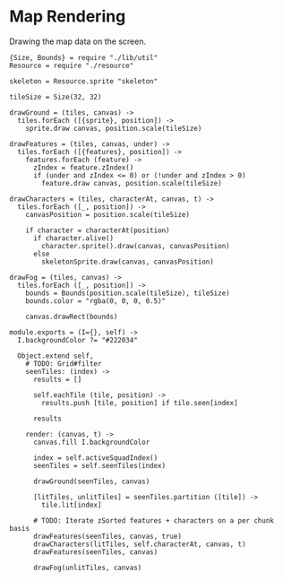 Map Rendering
=============

Drawing the map data on the screen.

    {Size, Bounds} = require "./lib/util"
    Resource = require "./resource"

    skeleton = Resource.sprite "skeleton"

    tileSize = Size(32, 32)

    drawGround = (tiles, canvas) ->
      tiles.forEach ([{sprite}, position]) ->
        sprite.draw canvas, position.scale(tileSize)

    drawFeatures = (tiles, canvas, under) ->
      tiles.forEach ([{features}, position]) ->
        features.forEach (feature) ->
          zIndex = feature.zIndex()
          if (under and zIndex <= 0) or (!under and zIndex > 0)
            feature.draw canvas, position.scale(tileSize)

    drawCharacters = (tiles, characterAt, canvas, t) ->
      tiles.forEach ([_, position]) ->
        canvasPosition = position.scale(tileSize)

        if character = characterAt(position)
          if character.alive()
            character.sprite().draw(canvas, canvasPosition)
          else
            skeletonSprite.draw(canvas, canvasPosition)

    drawFog = (tiles, canvas) ->
      tiles.forEach ([_, position]) ->
        bounds = Bounds(position.scale(tileSize), tileSize)
        bounds.color = "rgba(0, 0, 0, 0.5)"

        canvas.drawRect(bounds)

    module.exports = (I={}, self) ->
      I.backgroundColor ?= "#222034"

      Object.extend self,
        # TODO: Grid#filter
        seenTiles: (index) ->
          results = []

          self.eachTile (tile, position) ->
            results.push [tile, position] if tile.seen[index]

          results

        render: (canvas, t) ->
          canvas.fill I.backgroundColor

          index = self.activeSquadIndex()
          seenTiles = self.seenTiles(index)

          drawGround(seenTiles, canvas)

          [litTiles, unlitTiles] = seenTiles.partition ([tile]) ->
            tile.lit[index]

          # TODO: Iterate zSorted features + characters on a per chunk basis
          drawFeatures(seenTiles, canvas, true)
          drawCharacters(litTiles, self.characterAt, canvas, t)
          drawFeatures(seenTiles, canvas)

          drawFog(unlitTiles, canvas)
